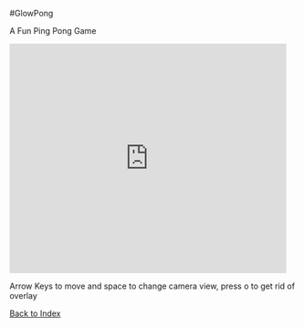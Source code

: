#GlowPong

A Fun Ping Pong Game

<iframe src="https://scratch.mit.edu/projects/420753757/embed" allowtransparency="true" width="485" height="402" frameborder="0" scrolling="no" allowfullscreen></iframe>


Arrow Keys to move and space to change camera view,
press o to get rid of overlay


[Back to Index](../index.md)
